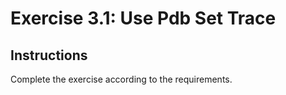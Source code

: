 # Exercise 3.1: Use Pdb Set Trace

## Instructions

Complete the exercise according to the requirements.
